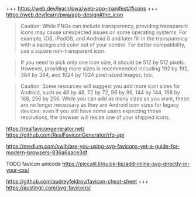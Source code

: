 
+++ https://web.dev/learn/pwa/web-app-manifest/#icons
+++ https://web.dev/learn/pwa/app-design#the_icon

> Caution: While PNGs can include transparency, providing transparent icons may cause unexpected issues on some operating systems. For example, iOS, iPadOS, and Android 8 and later fill in the transparency with a background color out of your control. For better compatibility, use a square non-transparent icon.

> If you need to pick only one icon size, it should be 512 by 512 pixels. However, providing more sizes is recommended including 192 by 192, 384 by 384, and 1024 by 1024 pixel-sized images, too.

> Caution: Some resources will suggest you add more icon sizes for Android, such as 48 by 48, 72 by 72, 96 by 96, 144 by 144, 168 by 168, 256 by 256. While you can add as many sizes as you want, these are no longer necessary as they are Android icon sizes for legacy devices; even if you still have some users expecting those resolutions, the browser will resize one of your shipped icons.


https://realfavicongenerator.net/
https://github.com/RealFaviconGenerator/rfg-api

https://medium.com/swlh/are-you-using-svg-favicons-yet-a-guide-for-modern-browsers-836a6aace3df

TODO favicon unicode https://piccalil.li/quick-tip/add-inline-svg-directly-in-your-css/

https://github.com/audreyfeldroy/favicon-cheat-sheet
+++ https://austingil.com/svg-favicons/
